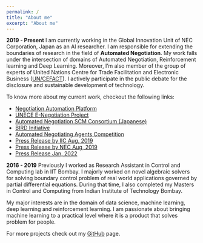 ```yaml
---
permalink: /
title: "About me"
excerpt: "About me"
---
```


**2019 - Present**
I am currently working in the Global Innovation Unit of NEC
Corporation, Japan as an AI researcher. I am responsible for extending
the boundaries of research in the field of **Automated Negotiation**.
My work falls under the intersection of domains of Automated
Negotiation, Reinforcement learning and Deep Learning. Moreover, I’m also member of the group
of experts of United Nations Centre for Trade Facilitation and Electronic Business ([UN/CEFACT](https://unece.org/trade/uncefact)).
I actively participate in the public debate for the disclosure and sustainable development of technology.

To know more about my current work, checkout the following links:
* [Negotiation Automation Platform](https://hub.iiconsortium.org/negotiation-automation-platform)
* [UNECE E-Negotiation Project](https://uncefact.unece.org/display/uncefactpublicreview/Public+Review%3A+E-NEGOTIATION+BRS)
* [Automated Negotiation SCM Consortium (Japanese)](https://automated-negotiation.org)
* [BIRD Initiative](https://bird-initiative.com/english/)
* [Automated Negotiating Agents Competition](https://web.tuat.ac.jp/~katfuji/ANAC2021/)
* [Press Release by IIC Aug, 2019](https://www.iiconsortium.org/press-room/08-05-19.htm)
* [Press Release by NEC Aug, 2019](https://www.nec.com/en/press/201908/global_20190821_02.html)
* [Press Release Jan, 2022](https://www.globenewswire.com/news-release/2022/01/17/2367820/0/en/Industry-IoT-Consortium-Welcomes-BIRD-INITIATIVE-to-Negotiation-Automation-Platform-Testbed.html)


**2016 - 2019**
Previously I worked as Research Assistant in Control and Computing lab in IIT Bombay.
I majorly worked on novel algebraic solvers for solving boundary control problem of real
world applications governed by partial differential equations. During that time, I also
 completed my Masters in Control and Computing from Indian Institute of Technology Bombay.

My major interests are in the domain of data science, machine
learning, deep learning and reinforcement learning.  I am
passionate about bringing machine learning to a practical level where it is
a product that solves problem for people.

For more projects check out my
[GitHub]("https://github.com/ayansengupta17/") page.


